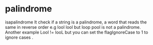 # palindrome
isapalindrome
It check if a string is a palindrome, a word that reads the same in reverse order e.g lool lool but loop pool is not a palindrome.
Another example Lool != looL but you can set the  flagIgnoreCase to 1 to ignore cases .
